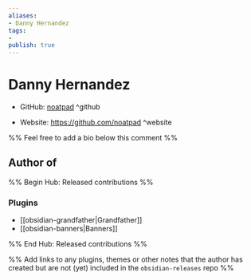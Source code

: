 ```yaml
---
aliases:
- Danny Hernandez
tags:
- 
publish: true
---
```


# Danny Hernandez

- GitHub: [noatpad](https://github.com/noatpad/) ^github
<!-- - Discord: `@` ^discord-->
- Website: <https://github.com/noatpad> ^website
<!-- - [[Publish sites|Publish site]]: ^publish-->

%% Feel free to add a bio below this comment %%


## Author of

%% Begin Hub: Released contributions %%
### Plugins
- [[obsidian-grandfather|Grandfather]]
- [[obsidian-banners|Banners]]

%% End Hub: Released contributions %%

%% Add links to any plugins, themes or other notes that the author has created but are not (yet) included in the `obsidian-releases` repo %%

<!--
### Unlisted plugins

- 
-->

<!--
### Others

- 
-->

<!--
## Sponsor this author

- [[GitHub sponsors]]: [Sponsor @noatpad on GitHub Sponsors](https://github.com/sponsors/noatpad) ^github-sponsor
- [[Buy me a coffee]]: ^buy-me-a-coffee
- [[PayPal]]: ^paypal
- [[Patreon]]: ^patreon

-->

<!--
## Follow this author

- [[YouTube Channels|On YouTube]]: ^youtube
- Twitter: ^twitter
- ...
-->